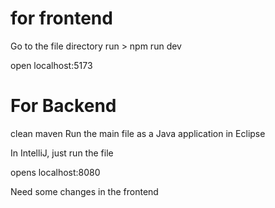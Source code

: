 <h1>for frontend</h1>

Go to the file directory 
run > npm run dev

open localhost:5173

<h1>For Backend </h1>

clean maven
 Run the main file as a Java application in Eclipse 

In IntelliJ, just run the file

opens localhost:8080

Need some changes in the frontend
